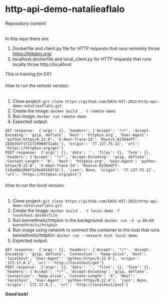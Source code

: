 # http-api-demo-natalieaflalo
###### Reposetory content
In this repo there are:
1. Dockerfile and client.py file for HTTP requests that runs remotely throw https://httpbin.org/
2. localhost.dockerfile and local_client.py for HTTP requests that runs locally throw http://localhost

*This is training for EX1*

###### How to run the remote version:
1. Clone project: `git clone https://github.com/EASS-HIT-2022/http-api-demo-natalieaflalo.git`
2. Create the image: `docker build . -t remote-demo`
3. Run image: `docker run remote-demo`
4. Expected output: 
```
GET response:  {'args': {}, 'headers': {'Accept': '*/*', 'Accept-Encoding': 'gzip, deflate', 'Host': 'httpbin.org', 'User-Agent': 'python-httpx/0.22.0', 'X-Amzn-Trace-Id': 'Root=1-62364dff-283b392f1f11729960f31a8c'}, 'origin': '77.137.75.12', 'url': 'https://httpbin.org/get'}
POST response:  {'args': {}, 'data': '', 'files': {}, 'form': {}, 'headers': {'Accept': '*/*', 'Accept-Encoding': 'gzip, deflate', 'Content-Length': '0', 'Host': 'httpbin.org', 'User-Agent': 'python-httpx/0.22.0', 'X-Amzn-Trace-Id': 'Root=1-62364dff-119ad0b1004f539e4010d732'}, 'json': None, 'origin': '77.137.75.12', 'url': 'https://httpbin.org/post'}
```

###### How to run the local version:
1. Clone project: `git clone https://github.com/EASS-HIT-2022/http-api-demo-natalieaflalo.git`
2. Create the image: `docker build . -t local-demo -f localhost.dockerfile`
3. Run kennethreitz/httpbin in the background: `docker run -d -p 80:80 kennethreitz/httpbin`
4. Run image using network to connect the container to the host that runs kennethreitz/httpbin: `docker run --network host local-demo`
5. Expected output:
```
GET response:  {'args': {}, 'headers': {'Accept': '*/*', 'Accept-Encoding': 'gzip, deflate', 'Connection': 'keep-alive', 'Host': 'localhost', 'User-Agent': 'python-httpx/0.22.0'}, 'origin': '172.17.0.1', 'url': 'http://localhost/get'}
POST response:  {'args': {}, 'data': '', 'files': {}, 'form': {}, 'headers': {'Accept': '*/*', 'Accept-Encoding': 'gzip, deflate', 'Connection': 'keep-alive', 'Content-Length': '0', 'Host': 'localhost', 'User-Agent': 'python-httpx/0.22.0'}, 'json': None, 'origin': '172.17.0.1', 'url': 'http://localhost/post'}
```

**Good luck!**






